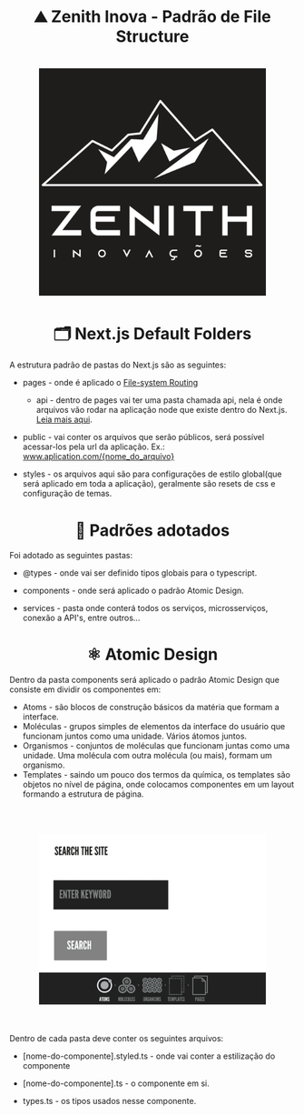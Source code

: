 <h1 align="center">
⛰️ Zenith Inova - Padrão de File Structure
</h1>

<h1 align="center">
  <img src="ZenithLogo.png" width="400px" height="400px">
</h1>

<h1 align="center">
🗂️ Next.js Default Folders
</h1>

A estrutura padrão de pastas do Next.js são as seguintes:
- pages - onde é aplicado o [File-system Routing](https://nextjs.org/docs/routing/introduction)
    - api - dentro de pages vai ter uma pasta chamada api, nela é onde arquivos vão rodar na aplicação node que existe dentro do Next.js. [Leia mais aqui](https://nextjs.org/docs/api-routes/introduction).

- public - vai conter os arquivos que serão públicos, será possível acessar-los pela url da aplicação. Ex.: www.aplication.com/{nome_do_arquivo}
- styles - os arquivos aqui são para configurações de estilo global(que será aplicado em toda a aplicação), geralmente são resets de css e configuração de temas. 

<h1 align="center">
📝 Padrões adotados
</h1>
Foi adotado as seguintes pastas:

- @types - onde vai ser definido tipos globais para o typescript.

- components - onde será aplicado o padrão Atomic Design.

- services - pasta onde conterá todos os serviços, microsserviços, conexão a API's, entre outros...


<h1 align="center">
⚛️ Atomic Design
</h1>

Dentro da pasta components será aplicado o padrão Atomic Design que consiste em dividir os componentes em: 
- Atoms - são blocos de construção básicos da matéria que formam a interface.
- Moléculas - grupos simples de elementos da interface do usuário que funcionam juntos como uma unidade. Vários átomos juntos.
- Organismos - conjuntos de moléculas que funcionam juntas como uma unidade. Uma molécula com outra molécula (ou mais), formam um organismo.
- Templates - saindo um pouco dos termos da química, os templates são objetos no nível de página, onde colocamos componentes em um layout formando a estrutura de página.

</br></br>
<div align="center">
<img src="atomic-design.gif" width="400px">
</div>
</br></br>

Dentro de cada pasta deve conter os seguintes arquivos: 

- [nome-do-componente].styled.ts - onde vai conter a estilização do componente

- [nome-do-componente].ts - o componente em si.

- types.ts - os tipos usados nesse componente.

